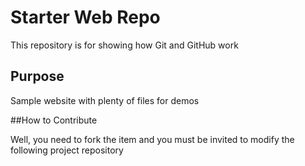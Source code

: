 # Starter Web Repo

This repository is for showing how Git and GitHub work

## Purpose

Sample website with plenty of files for demos

##How to Contribute

Well, you need to fork the item and you must be invited
to modify the following project repository